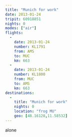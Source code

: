 ```yaml
---
title: "Munich for work"
date: 2013-01-24
tripit: 60918851
nights: 0
modes: ["air"]
flights:
  -
    date: 2013-01-24
    number: KL1791
    from: AMS
    to: MUC
    km: 663
  -
    date: 2013-01-24
    number: KL1800
    from: MUC
    to: AMS
    km: 663
destinations:
  -
    title: "Munich for work"
    nights: 0
    location: "frog MU"
    geo: [48.16128,11.58532]
---
```


alone
